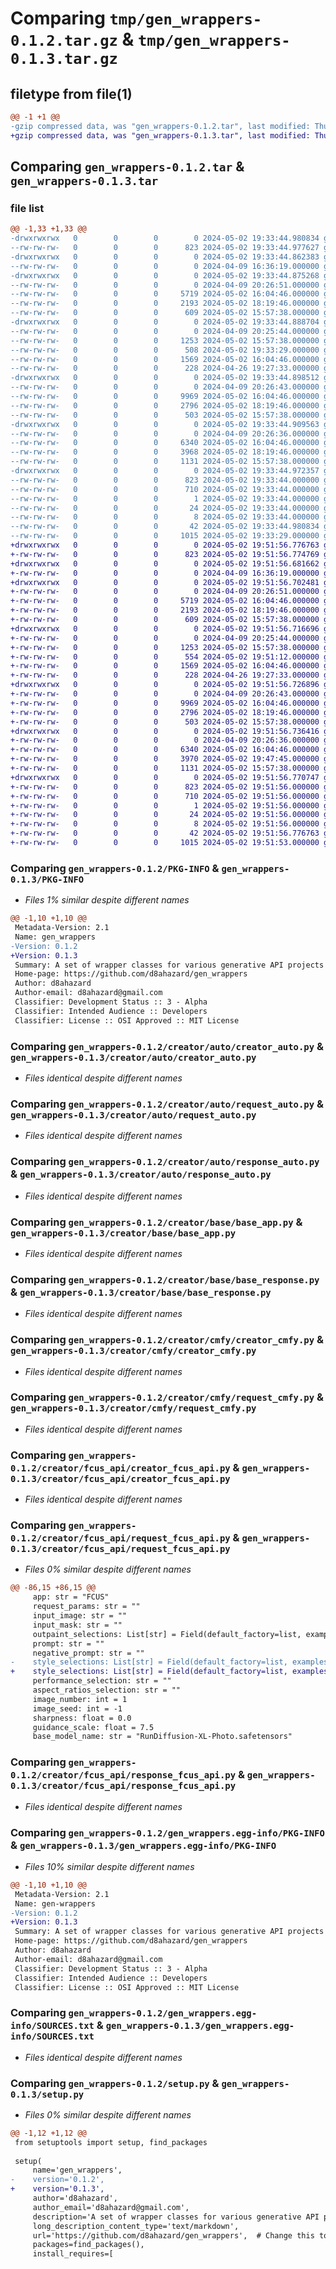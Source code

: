 # Comparing `tmp/gen_wrappers-0.1.2.tar.gz` & `tmp/gen_wrappers-0.1.3.tar.gz`

## filetype from file(1)

```diff
@@ -1 +1 @@
-gzip compressed data, was "gen_wrappers-0.1.2.tar", last modified: Thu May  2 19:33:44 2024, max compression
+gzip compressed data, was "gen_wrappers-0.1.3.tar", last modified: Thu May  2 19:51:56 2024, max compression
```

## Comparing `gen_wrappers-0.1.2.tar` & `gen_wrappers-0.1.3.tar`

### file list

```diff
@@ -1,33 +1,33 @@
-drwxrwxrwx   0        0        0        0 2024-05-02 19:33:44.980834 gen_wrappers-0.1.2/
--rw-rw-rw-   0        0        0      823 2024-05-02 19:33:44.977627 gen_wrappers-0.1.2/PKG-INFO
-drwxrwxrwx   0        0        0        0 2024-05-02 19:33:44.862383 gen_wrappers-0.1.2/creator/
--rw-rw-rw-   0        0        0        0 2024-04-09 16:36:19.000000 gen_wrappers-0.1.2/creator/__init__.py
-drwxrwxrwx   0        0        0        0 2024-05-02 19:33:44.875268 gen_wrappers-0.1.2/creator/auto/
--rw-rw-rw-   0        0        0        0 2024-04-09 20:26:51.000000 gen_wrappers-0.1.2/creator/auto/__init__.py
--rw-rw-rw-   0        0        0     5719 2024-05-02 16:04:46.000000 gen_wrappers-0.1.2/creator/auto/creator_auto.py
--rw-rw-rw-   0        0        0     2193 2024-05-02 18:19:46.000000 gen_wrappers-0.1.2/creator/auto/request_auto.py
--rw-rw-rw-   0        0        0      609 2024-05-02 15:57:38.000000 gen_wrappers-0.1.2/creator/auto/response_auto.py
-drwxrwxrwx   0        0        0        0 2024-05-02 19:33:44.888704 gen_wrappers-0.1.2/creator/base/
--rw-rw-rw-   0        0        0        0 2024-04-09 20:25:44.000000 gen_wrappers-0.1.2/creator/base/__init__.py
--rw-rw-rw-   0        0        0     1253 2024-05-02 15:57:38.000000 gen_wrappers-0.1.2/creator/base/base_app.py
--rw-rw-rw-   0        0        0      508 2024-05-02 19:33:29.000000 gen_wrappers-0.1.2/creator/base/base_request.py
--rw-rw-rw-   0        0        0     1569 2024-05-02 16:04:46.000000 gen_wrappers-0.1.2/creator/base/base_response.py
--rw-rw-rw-   0        0        0      228 2024-04-26 19:27:33.000000 gen_wrappers-0.1.2/creator/base/job_status.py
-drwxrwxrwx   0        0        0        0 2024-05-02 19:33:44.898512 gen_wrappers-0.1.2/creator/cmfy/
--rw-rw-rw-   0        0        0        0 2024-04-09 20:26:43.000000 gen_wrappers-0.1.2/creator/cmfy/__init__.py
--rw-rw-rw-   0        0        0     9969 2024-05-02 16:04:46.000000 gen_wrappers-0.1.2/creator/cmfy/creator_cmfy.py
--rw-rw-rw-   0        0        0     2796 2024-05-02 18:19:46.000000 gen_wrappers-0.1.2/creator/cmfy/request_cmfy.py
--rw-rw-rw-   0        0        0      503 2024-05-02 15:57:38.000000 gen_wrappers-0.1.2/creator/cmfy/response_cmfy.py
-drwxrwxrwx   0        0        0        0 2024-05-02 19:33:44.909563 gen_wrappers-0.1.2/creator/fcus_api/
--rw-rw-rw-   0        0        0        0 2024-04-09 20:26:36.000000 gen_wrappers-0.1.2/creator/fcus_api/__init__.py
--rw-rw-rw-   0        0        0     6340 2024-05-02 16:04:46.000000 gen_wrappers-0.1.2/creator/fcus_api/creator_fcus_api.py
--rw-rw-rw-   0        0        0     3968 2024-05-02 18:19:46.000000 gen_wrappers-0.1.2/creator/fcus_api/request_fcus_api.py
--rw-rw-rw-   0        0        0     1131 2024-05-02 15:57:38.000000 gen_wrappers-0.1.2/creator/fcus_api/response_fcus_api.py
-drwxrwxrwx   0        0        0        0 2024-05-02 19:33:44.972357 gen_wrappers-0.1.2/gen_wrappers.egg-info/
--rw-rw-rw-   0        0        0      823 2024-05-02 19:33:44.000000 gen_wrappers-0.1.2/gen_wrappers.egg-info/PKG-INFO
--rw-rw-rw-   0        0        0      710 2024-05-02 19:33:44.000000 gen_wrappers-0.1.2/gen_wrappers.egg-info/SOURCES.txt
--rw-rw-rw-   0        0        0        1 2024-05-02 19:33:44.000000 gen_wrappers-0.1.2/gen_wrappers.egg-info/dependency_links.txt
--rw-rw-rw-   0        0        0       24 2024-05-02 19:33:44.000000 gen_wrappers-0.1.2/gen_wrappers.egg-info/requires.txt
--rw-rw-rw-   0        0        0        8 2024-05-02 19:33:44.000000 gen_wrappers-0.1.2/gen_wrappers.egg-info/top_level.txt
--rw-rw-rw-   0        0        0       42 2024-05-02 19:33:44.980834 gen_wrappers-0.1.2/setup.cfg
--rw-rw-rw-   0        0        0     1015 2024-05-02 19:33:29.000000 gen_wrappers-0.1.2/setup.py
+drwxrwxrwx   0        0        0        0 2024-05-02 19:51:56.776763 gen_wrappers-0.1.3/
+-rw-rw-rw-   0        0        0      823 2024-05-02 19:51:56.774769 gen_wrappers-0.1.3/PKG-INFO
+drwxrwxrwx   0        0        0        0 2024-05-02 19:51:56.681662 gen_wrappers-0.1.3/creator/
+-rw-rw-rw-   0        0        0        0 2024-04-09 16:36:19.000000 gen_wrappers-0.1.3/creator/__init__.py
+drwxrwxrwx   0        0        0        0 2024-05-02 19:51:56.702481 gen_wrappers-0.1.3/creator/auto/
+-rw-rw-rw-   0        0        0        0 2024-04-09 20:26:51.000000 gen_wrappers-0.1.3/creator/auto/__init__.py
+-rw-rw-rw-   0        0        0     5719 2024-05-02 16:04:46.000000 gen_wrappers-0.1.3/creator/auto/creator_auto.py
+-rw-rw-rw-   0        0        0     2193 2024-05-02 18:19:46.000000 gen_wrappers-0.1.3/creator/auto/request_auto.py
+-rw-rw-rw-   0        0        0      609 2024-05-02 15:57:38.000000 gen_wrappers-0.1.3/creator/auto/response_auto.py
+drwxrwxrwx   0        0        0        0 2024-05-02 19:51:56.716696 gen_wrappers-0.1.3/creator/base/
+-rw-rw-rw-   0        0        0        0 2024-04-09 20:25:44.000000 gen_wrappers-0.1.3/creator/base/__init__.py
+-rw-rw-rw-   0        0        0     1253 2024-05-02 15:57:38.000000 gen_wrappers-0.1.3/creator/base/base_app.py
+-rw-rw-rw-   0        0        0      554 2024-05-02 19:51:12.000000 gen_wrappers-0.1.3/creator/base/base_request.py
+-rw-rw-rw-   0        0        0     1569 2024-05-02 16:04:46.000000 gen_wrappers-0.1.3/creator/base/base_response.py
+-rw-rw-rw-   0        0        0      228 2024-04-26 19:27:33.000000 gen_wrappers-0.1.3/creator/base/job_status.py
+drwxrwxrwx   0        0        0        0 2024-05-02 19:51:56.726896 gen_wrappers-0.1.3/creator/cmfy/
+-rw-rw-rw-   0        0        0        0 2024-04-09 20:26:43.000000 gen_wrappers-0.1.3/creator/cmfy/__init__.py
+-rw-rw-rw-   0        0        0     9969 2024-05-02 16:04:46.000000 gen_wrappers-0.1.3/creator/cmfy/creator_cmfy.py
+-rw-rw-rw-   0        0        0     2796 2024-05-02 18:19:46.000000 gen_wrappers-0.1.3/creator/cmfy/request_cmfy.py
+-rw-rw-rw-   0        0        0      503 2024-05-02 15:57:38.000000 gen_wrappers-0.1.3/creator/cmfy/response_cmfy.py
+drwxrwxrwx   0        0        0        0 2024-05-02 19:51:56.736416 gen_wrappers-0.1.3/creator/fcus_api/
+-rw-rw-rw-   0        0        0        0 2024-04-09 20:26:36.000000 gen_wrappers-0.1.3/creator/fcus_api/__init__.py
+-rw-rw-rw-   0        0        0     6340 2024-05-02 16:04:46.000000 gen_wrappers-0.1.3/creator/fcus_api/creator_fcus_api.py
+-rw-rw-rw-   0        0        0     3970 2024-05-02 19:47:45.000000 gen_wrappers-0.1.3/creator/fcus_api/request_fcus_api.py
+-rw-rw-rw-   0        0        0     1131 2024-05-02 15:57:38.000000 gen_wrappers-0.1.3/creator/fcus_api/response_fcus_api.py
+drwxrwxrwx   0        0        0        0 2024-05-02 19:51:56.770747 gen_wrappers-0.1.3/gen_wrappers.egg-info/
+-rw-rw-rw-   0        0        0      823 2024-05-02 19:51:56.000000 gen_wrappers-0.1.3/gen_wrappers.egg-info/PKG-INFO
+-rw-rw-rw-   0        0        0      710 2024-05-02 19:51:56.000000 gen_wrappers-0.1.3/gen_wrappers.egg-info/SOURCES.txt
+-rw-rw-rw-   0        0        0        1 2024-05-02 19:51:56.000000 gen_wrappers-0.1.3/gen_wrappers.egg-info/dependency_links.txt
+-rw-rw-rw-   0        0        0       24 2024-05-02 19:51:56.000000 gen_wrappers-0.1.3/gen_wrappers.egg-info/requires.txt
+-rw-rw-rw-   0        0        0        8 2024-05-02 19:51:56.000000 gen_wrappers-0.1.3/gen_wrappers.egg-info/top_level.txt
+-rw-rw-rw-   0        0        0       42 2024-05-02 19:51:56.776763 gen_wrappers-0.1.3/setup.cfg
+-rw-rw-rw-   0        0        0     1015 2024-05-02 19:51:53.000000 gen_wrappers-0.1.3/setup.py
```

### Comparing `gen_wrappers-0.1.2/PKG-INFO` & `gen_wrappers-0.1.3/PKG-INFO`

 * *Files 1% similar despite different names*

```diff
@@ -1,10 +1,10 @@
 Metadata-Version: 2.1
 Name: gen_wrappers
-Version: 0.1.2
+Version: 0.1.3
 Summary: A set of wrapper classes for various generative API projects
 Home-page: https://github.com/d8ahazard/gen_wrappers
 Author: d8ahazard
 Author-email: d8ahazard@gmail.com
 Classifier: Development Status :: 3 - Alpha
 Classifier: Intended Audience :: Developers
 Classifier: License :: OSI Approved :: MIT License
```

### Comparing `gen_wrappers-0.1.2/creator/auto/creator_auto.py` & `gen_wrappers-0.1.3/creator/auto/creator_auto.py`

 * *Files identical despite different names*

### Comparing `gen_wrappers-0.1.2/creator/auto/request_auto.py` & `gen_wrappers-0.1.3/creator/auto/request_auto.py`

 * *Files identical despite different names*

### Comparing `gen_wrappers-0.1.2/creator/auto/response_auto.py` & `gen_wrappers-0.1.3/creator/auto/response_auto.py`

 * *Files identical despite different names*

### Comparing `gen_wrappers-0.1.2/creator/base/base_app.py` & `gen_wrappers-0.1.3/creator/base/base_app.py`

 * *Files identical despite different names*

### Comparing `gen_wrappers-0.1.2/creator/base/base_response.py` & `gen_wrappers-0.1.3/creator/base/base_response.py`

 * *Files identical despite different names*

### Comparing `gen_wrappers-0.1.2/creator/cmfy/creator_cmfy.py` & `gen_wrappers-0.1.3/creator/cmfy/creator_cmfy.py`

 * *Files identical despite different names*

### Comparing `gen_wrappers-0.1.2/creator/cmfy/request_cmfy.py` & `gen_wrappers-0.1.3/creator/cmfy/request_cmfy.py`

 * *Files identical despite different names*

### Comparing `gen_wrappers-0.1.2/creator/fcus_api/creator_fcus_api.py` & `gen_wrappers-0.1.3/creator/fcus_api/creator_fcus_api.py`

 * *Files identical despite different names*

### Comparing `gen_wrappers-0.1.2/creator/fcus_api/request_fcus_api.py` & `gen_wrappers-0.1.3/creator/fcus_api/request_fcus_api.py`

 * *Files 0% similar despite different names*

```diff
@@ -86,15 +86,15 @@
     app: str = "FCUS"
     request_params: str = ""
     input_image: str = ""
     input_mask: str = ""
     outpaint_selections: List[str] = Field(default_factory=list, examples=[])
     prompt: str = ""
     negative_prompt: str = ""
-    style_selections: List[str] = Field(default_factory=list, examples=["Fooocus V2", "Fooocus Enhance", "Fooocus Sharp"])
+    style_selections: List[str] = Field(default_factory=list, examples=[["Fooocus V2", "Fooocus Enhance", "Fooocus Sharp"]])
     performance_selection: str = ""
     aspect_ratios_selection: str = ""
     image_number: int = 1
     image_seed: int = -1
     sharpness: float = 0.0
     guidance_scale: float = 7.5
     base_model_name: str = "RunDiffusion-XL-Photo.safetensors"
```

### Comparing `gen_wrappers-0.1.2/creator/fcus_api/response_fcus_api.py` & `gen_wrappers-0.1.3/creator/fcus_api/response_fcus_api.py`

 * *Files identical despite different names*

### Comparing `gen_wrappers-0.1.2/gen_wrappers.egg-info/PKG-INFO` & `gen_wrappers-0.1.3/gen_wrappers.egg-info/PKG-INFO`

 * *Files 10% similar despite different names*

```diff
@@ -1,10 +1,10 @@
 Metadata-Version: 2.1
 Name: gen-wrappers
-Version: 0.1.2
+Version: 0.1.3
 Summary: A set of wrapper classes for various generative API projects
 Home-page: https://github.com/d8ahazard/gen_wrappers
 Author: d8ahazard
 Author-email: d8ahazard@gmail.com
 Classifier: Development Status :: 3 - Alpha
 Classifier: Intended Audience :: Developers
 Classifier: License :: OSI Approved :: MIT License
```

### Comparing `gen_wrappers-0.1.2/gen_wrappers.egg-info/SOURCES.txt` & `gen_wrappers-0.1.3/gen_wrappers.egg-info/SOURCES.txt`

 * *Files identical despite different names*

### Comparing `gen_wrappers-0.1.2/setup.py` & `gen_wrappers-0.1.3/setup.py`

 * *Files 0% similar despite different names*

```diff
@@ -1,12 +1,12 @@
 from setuptools import setup, find_packages
 
 setup(
     name='gen_wrappers',
-    version='0.1.2',
+    version='0.1.3',
     author='d8ahazard',
     author_email='d8ahazard@gmail.com',
     description='A set of wrapper classes for various generative API projects',
     long_description_content_type='text/markdown',
     url='https://github.com/d8ahazard/gen_wrappers',  # Change this to your repository URL
     packages=find_packages(),
     install_requires=[
```

